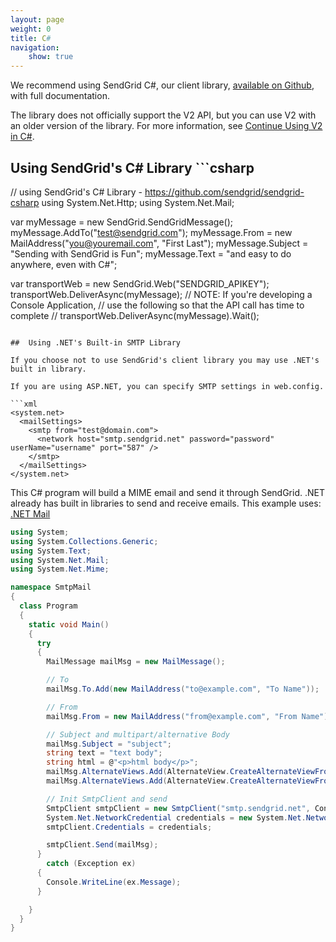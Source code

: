 ```yaml
---
layout: page
weight: 0
title: C#
navigation:
    show: true
---
```


<call-out>

We recommend using SendGrid C#, our client library, <a href="https://github.com/sendgrid/sendgrid-csharp">available on Github</a>, with full documentation.

</call-out>

<call-out>

The library does not officially support the V2 API, but you can use V2 with an older version of the library. For more information, see [Continue Using V2 in C#](https://github.com/sendgrid/sendgrid-csharp/blob/master/TROUBLESHOOTING.md#v2).

</call-out>

## Using SendGrid's C# Library 	```csharp
// using SendGrid's C# Library - https://github.com/sendgrid/sendgrid-csharp
using System.Net.Http;
using System.Net.Mail;

var myMessage = new SendGrid.SendGridMessage();
myMessage.AddTo("test@sendgrid.com");
myMessage.From = new MailAddress("you@youremail.com", "First Last");
myMessage.Subject = "Sending with SendGrid is Fun";
myMessage.Text = "and easy to do anywhere, even with C#";

var transportWeb = new SendGrid.Web("SENDGRID_APIKEY");
transportWeb.DeliverAsync(myMessage);
// NOTE: If you're developing a Console Application,
// use the following so that the API call has time to complete
// transportWeb.DeliverAsync(myMessage).Wait();
```

## 	Using .NET's Built-in SMTP Library
 	
If you choose not to use SendGrid's client library you may use .NET's built in library.

If you are using ASP.NET, you can specify SMTP settings in web.config.

```xml
<system.net>
  <mailSettings>
    <smtp from="test@domain.com">
      <network host="smtp.sendgrid.net" password="password" userName="username" port="587" />
    </smtp>
  </mailSettings>
</system.net>
```

This C# program will build a MIME email and send it through SendGrid. .NET already has built in libraries to send and receive emails.
This example uses:
[.NET Mail](http://msdn.microsoft.com/en-us/library/system.net.mail.aspx)

```csharp
using System;
using System.Collections.Generic;
using System.Text;
using System.Net.Mail;
using System.Net.Mime;

namespace SmtpMail
{
  class Program
  {
    static void Main()
    {
      try
      {
        MailMessage mailMsg = new MailMessage();

        // To
        mailMsg.To.Add(new MailAddress("to@example.com", "To Name"));

        // From
        mailMsg.From = new MailAddress("from@example.com", "From Name");

        // Subject and multipart/alternative Body
        mailMsg.Subject = "subject";
        string text = "text body";
        string html = @"<p>html body</p>";
        mailMsg.AlternateViews.Add(AlternateView.CreateAlternateViewFromString(text, null, MediaTypeNames.Text.Plain));
        mailMsg.AlternateViews.Add(AlternateView.CreateAlternateViewFromString(html, null, MediaTypeNames.Text.Html));

        // Init SmtpClient and send
        SmtpClient smtpClient = new SmtpClient("smtp.sendgrid.net", Convert.ToInt32(587));
        System.Net.NetworkCredential credentials = new System.Net.NetworkCredential("username@domain.com", "yourpassword");
        smtpClient.Credentials = credentials;

        smtpClient.Send(mailMsg);
      }
        catch (Exception ex)
      {
        Console.WriteLine(ex.Message);
      }

    }
  }
}
```
